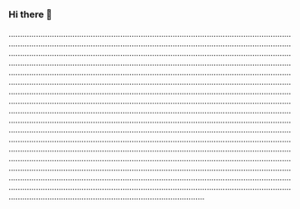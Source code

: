 ### Hi there 👋

..................................................................................................................................................................................................................................................................................................................................................................................................................................................................................................................................................................................................................................................................................................................................................................................................................................................................................................................................................................................................................................................................................................................................................................................................................................................................................................................................................................................................................................................................................................................................................................................................................................................................................................................................................................................................................................................................................................................................................................................................................................................................................................................................................................................................................................................................................